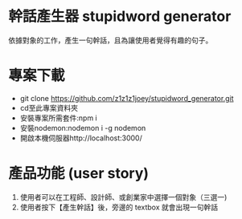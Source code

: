 # 幹話產生器 stupidword generator
依據對象的工作，產生一句幹話，且為讓使用者覺得有趣的句子。

# 專案下載
+ git clone https://github.com/z1z1z1joey/stupidword_generator.git
+ cd至此專案資料夾
+ 安裝專案所需套件:npm i
+ 安裝nodemon:nodemon i -g nodemon
+ 開啟本機伺服器http://localhost:3000/

# 產品功能 (user story)
1. 使用者可以在工程師、設計師、或創業家中選擇一個對象（三選一)
2. 使用者按下【產生幹話】後，旁邊的 textbox 就會出現一句幹話
